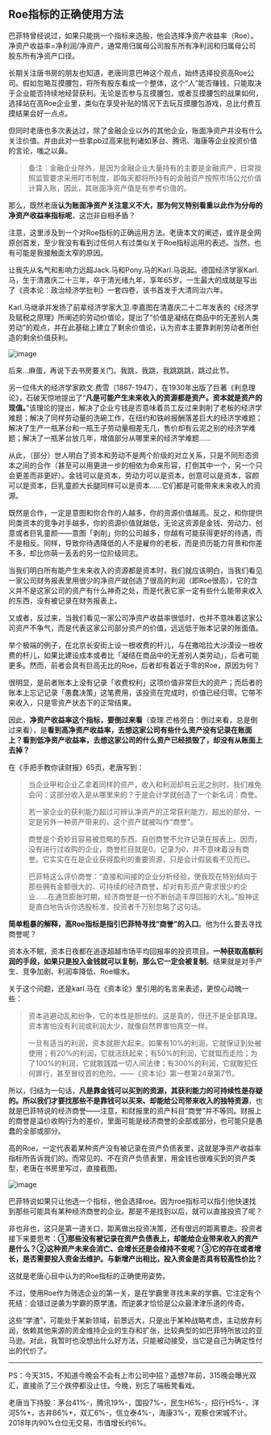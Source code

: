 ## Roe指标的正确使用方法

巴菲特曾经说过，如果只能挑一个指标来选股，他会选择净资产收益率（Roe）。净资产收益率=净利润/净资产，通常用归属母公司股东所有净利润和归属母公司股东所有净资产口径。

 

长期关注唐书房的朋友也知道，老唐同意巴神这个观点，始终选择投资高Roe公司。假如忽略互摸腰包，将所有股东看成一个整体，这个“人”能否赚钱，只能取决于企业能否持续地经营获利。无论是否参与互摸腰包，或者互摸腰包的战果如何，选择站在高Roe企业里，类似在享受补贴的情况下去玩互摸腰包游戏，总比付费互摸结果会好一点点。

 

但同时老唐也多次表达过，除了金融企业以外的其他企业，账面净资产并没有什么关注价值。并由此对一些拿pb过高来批判诸如茅台、腾讯、海康等企业投资价值的言论，嗤之以鼻。

> 备注：金融企业除外，是因为金融企业大量持有的主要是金融资产，日常按照监管要求采用盯市制度，即每天都将所持有的金融资产按照市场公允价值计算入账，因此，其账面净资产值是有参考价值的。

那么，既然老唐**认为账面净资产关注意义不大，那为何又特别看重以此作为分母的净资产收益率指标呢**，这岂非自相矛盾？ 

 

注意，这里涉及到一个对Roe指标的正确运用方法。老唐本文的阐述，或许是全网原创首发，至少我没有看到过任何人有过类似关于Roe指标运用的表述。当然，也有可能是我接触面太窄的原因。

 

让我先从名气和影响力远超Jack.马和Pony.马的Karl.马说起。德国经济学家Karl.马，生于清嘉庆二十三年，卒于清光绪九年，享年65岁。一生最大的成就是写出了《资本论：政治经济学批判》一套四卷，该书首发于大清同治六年。

 

Karl.马继承并发扬了前辈经济学家大卫.李嘉图在清嘉庆二十二年发表的《经济学及赋税之原理》所阐述的劳动价值论，提出了“价值是凝结在商品中的无差别人类劳动”的观点，并在此基础上建立了剩余价值论，认为资本主要靠剥削劳动者所创造的剩余价值获利。

![image](https://github.com/fengyumozhu/tsf/assets/6201828/231dd4d5-48ed-4dc7-b82d-110b41b5db04)

后来…麻蛋，再说下去书房要关门。我跳，我跳，我跳跳跳，跳过此节。

 

另一位伟大的经济学家欧文.费雪（1867-1947），在1930年出版了巨著《利息理论》，石破天惊地提出了“**凡是可能产生未来收入的资源都是资产。资本就是资产的现值。**”该理论的提出，解决了企业亏钱是否意味着员工反过来剥削了老板的经济学难题；解决了同样劳动量的洗碗工作，在纽约和铁岭报酬落差巨大的经济学难题；解决了生产一瓶茅台和一瓶王子劳动量相差无几，售价却有云泥之别的经济学难题；解决了一瓶茅台放几年，增值部分从哪里来的经济学难题……

 

从此，（部分）世人明白了资本和劳动不是两个阶级的对立关系，只是不同形态资本之间的合作（甚至可以用更进一步的相依为命来形容，打倒其中一个，另一个只会更差而非更好）。金钱可以是资本，劳动力可以是资本，创意可以是资本，容颜可以是资本，巨乳童颜大长腿同样可以是资本……它们都是可能带来未来收入的资源。

 

既然是合作，一定是意图和你合作的人越多，你的资源价值越高。反之，和你提供同类资本的竞争对手越多，你的资源价值就越低，无论这资源是金钱、劳动力、创意或者巨乳童颜——意图「剥削」你的公司越多，你越有可能获得更好的待遇，而不是相反。同样，导致你待遇降低的人不是雇你的老板，而是资历能力背景和你差不多，却比你萌一丢丢的另一位阶级同志。

 

当我们明白所有能产生未来收入的资源都是资本时，我们就应该明白，当我们看见一家公司财务报表里用很少的净资产就创造了很高的利润（即Roe很高），它的含义并不是这家公司的资产有什么神奇之处，而是代表它家一定有些什么能带来收入的东西，没有被记录在财务报表上。

 

又或者，反过来，当我们看见一家公司净资产收益率很低时，也并不意味着这家公司资产不争气，而是代表这家公司部分资产的价值，远远低于账本记录的账面值。

 

举个极端的例子，在北京长安街上设一根收费的杆儿，与在撒哈拉大沙漠设一根收费的杆儿，如果比建设成本或者比「凝结在商品中的无差别人类劳动」，后者可能更多。然而，前者会具有巨高无比的Roe，后者却有着近于零的Roe，原因为何？

 

很明显，是前者账本上没有记录「收费权利」这项价值非常巨大的资产；而后者的账本上忘记记录「愚蠢决策」这笔费用，该投资在完成时，价值已经归零。它带不来收入，只是零资产状态下的正常结果。

 

因此，**净资产收益率这个指标，要倒过来看**（查理.芒格旁白：倒过来看，总是倒过来看），是**看到高净资产收益率，去想这家公司有些什么资产没有记录在账面上？看到低净资产收益率，去想这家公司的什么资产已经损毁了，却没有从账面上去掉？**

 

在《手把手教你读财报》65页，老唐写到：



> 当企业甲和企业乙拿着同样的资产，收入和利润却有云泥之别时，我们难免会问：这部分收入是从哪里来的？于是会计学就创造了一个新名词：商誉。
>
> 若一家企业的获利能力超过可辨认净资产的正常获利能力，超出的部分，一定是另外一种资产带来的，这个资产就被叫作“商誉”。
>
> 商誉是个奇妙且容易被忽略的东西。自创商誉不允许记录在报表上。因而，没有进行过收购的企业，商誉栏目就是0。记录为0，并不意味着没有商誉。它实实在在是企业获得盈利的重要资源，只是会计假装看不见而已。
>
> 巴菲特这么评价商誉：“直接和间接的企业分析经验，使我现在特别倾向于那些拥有金额很大的、可持续的经济商誉，却对有形资产需求很少的企业……在通货膨胀时期，经济商誉是一份不断创造丰厚回报的大礼。”股神这是直白地告诉你选股标准，投资者千万别忽略了这句话。

 

**简单粗暴的解释，高Roe指标是指引巴菲特寻找“商誉”的入口**。他为什么要去寻找商誉呢？



资本永不眠，资本日夜都在追逐超越市场平均回报率的投资项目。**一种获取高额利润的手段，如果只是投入金钱就可以复制，那么它一定会被复制**。结果就是对手产生、竞争加剧、利润率降低、Roe缩水。

 

关于这个问题，还是karl.马在《资本论》里引用的名言来表述，更惊心动魄一些：



> 资本逃避动乱和纷争，它的本性是胆怯的。这是真的，但还不是全部真理。资本害怕没有利润或利润太少，就像自然界害怕真空一样。
>
> 一旦有适当的利润，资本就胆大起来。如果有10%的利润，它就保证到处被使用；有20%的利润，它就活跃起来；有50%的利润，它就铤而走险；为了100%的利润，它就敢践踏一切人间法律；有300%的利润，它就敢犯任何罪行，甚至冒绞首的危险。——《资本论》第一卷第24章第7节。

 

所以，归结为一句话，**凡是靠金钱可以买到的资源，其获利能力的可持续性是存疑的。所以我们才要找那些不是靠钱可以买来、却能给公司带来收入的独特资源**，也就是巴菲特说的经济商誉——注意，和财报里的资产科目“商誉”并不等同。财报上的商誉是溢价收购行为的差价，里面可能是经济商誉的全部或部分，也可能只是愚蠢的全部或部分。

 

高的Roe，一定代表着某种资产没有被记录在资产负债表里，这就是净资产收益率指标所告诉我们的。而常见的、不在资产负债表里，用金钱也很难买到的资产类型，老唐在书房里写过，直接截图。

![image](https://github.com/fengyumozhu/tsf/assets/6201828/ec887122-9dce-4a3b-ae45-cd204cf10376)

 

巴菲特说如果只让他选一个指标，他会选择roe。因为roe指标可以指引他快速找到那些可能具有某种经济商誉的企业。那是不是找到以后，就可以直接投资了呢？



非也非也，这只是第一道关口，距离做出投资决策，还有很远的距离要走。投资者接下来要思考：**①那些没有被记录在资产负债表上，却能给企业带来收入的资产是什么？②这种资产未来会消亡、会增长还是会维持不变呢？③它的存在或者增长，是否需要投入资金去维护。与新增产出相比，投入资金是否具有较高性价比？**

 

这就是老唐心目中认为的Roe指标的正确使用姿势。

 

不过，使用Roe作为筛选企业的第一关，是在学霸里寻找未来的学霸。它注定有个死结：会错过逆袭为学霸的原学渣。而逆袭才恰恰是公众最津津乐道的传奇。

 

这些“学渣”，可能处于某新领域，前景远大，只是出于某种战略考虑，主动放弃利润，依赖其他来源的资金维持企业的生存和扩张，比较典型的如巴菲特所放过的亚马逊。对此，我暂时也没想出什么好方法，只能被动接受，当它是自己为确定性付出的代价了。

---

PS：今天315，不知道今晚会不会有上市公司中招？遥想7年前，315晚会曝光双汇，直接杀了三个跌停都没止住。今晚，别忘了端板凳看戏。

 

老唐当下持股：茅台41%-，腾讯19%-，国投7%-，民生H6%-，招行H5%-，洋河5%+，古井B6%+，双汇6%-，信立泰4%-，海康3%-，观察仓宋城不计。2018年内90%仓位无交易，市值增长约6%。

